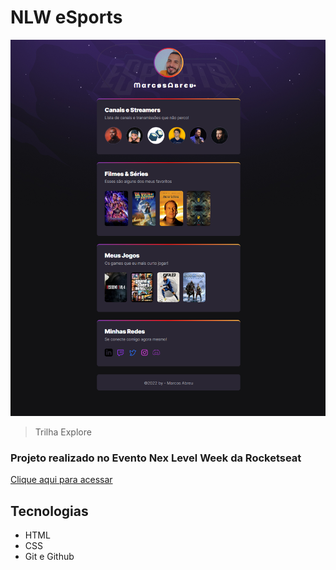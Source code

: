# NLW eSports

![preview](./.github/preview.png)

> Trilha Explore

<h3>Projeto realizado no Evento Nex Level Week da Rocketseat</h3>

[ Clique aqui para acessar]([https://nlw-rocket-db9fdd.netlify.app/](https://projeto-e-sports-rocketseat.vercel.app/))

## Tecnologias 

- HTML
- CSS
- Git e Github
